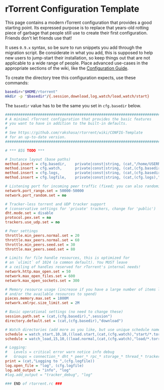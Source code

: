 # rTorrent Configuration Template

This page contains a modern rTorrent configuration that provides a good starting point.
Its expressed purpose is to replace that years-old rotting piece of garbage that people still use to create their first configuration. Friends don't let friends use that!

It uses `0.9.x` syntax, so be sure to run snippets you add through
the migration script. Be considerate in what you add, this is supposed
to help new users to jump-start their installation, so keep things
out that are not applicable to a wide range of people. Place advanced
use-cases in the appropriate sections of the wiki, like the
[Configuration Guide](https://github.com/rakshasa/rtorrent/wiki/Config-Guide).

To create the directory tree this configuration expects, use these commands:

```sh
basedir="$HOME/rtorrent"
mkdir -p "$basedir"/{.session,download,log,watch/load,watch/start}
```

The `basedir` value has to be the same you set in `cfg.basedir` below.

```ini
#############################################################################
# A minimal rTorrent configuration that provides the basic features
# you want to have in addition to the built-in defaults.
#
# See https://github.com/rakshasa/rtorrent/wiki/CONFIG-Template
# for an up-to-date version.
#############################################################################

# *** BIG TODO ***

# Instance layout (base paths)
method.insert = cfg.basedir,    private|const|string, (cat,"/home/USERNAME/rtorrent/")
method.insert = cfg.watch,      private|const|string, (cat,(cfg.basedir),"watch/")
method.insert = cfg.logs,       private|const|string, (cat,(cfg.basedir),"log/")
method.insert = cfg.logfile,    private|const|string, (cat,(cfg.logs),"rtorrent-",(system.time),".log")

# Listening port for incoming peer traffic (fixed; you can also randomize it)
network.port_range.set = 50000-50000
network.port_random.set = no

# Tracker-less torrent and UDP tracker support
# (conservative settings for 'private' trackers, change for 'public')
dht.mode.set = disable
protocol.pex.set = no
trackers.use_udp.set = no

# Peer settings
throttle.min_peers.normal.set = 20
throttle.max_peers.normal.set = 60
throttle.min_peers.seed.set = 30
throttle.max_peers.seed.set = 80

# Limits for file handle resources, this is optimized for
# an `ulimit` of 1024 (a common default). You MUST leave
# a ceiling of handles reserved for rTorrent's internal needs!
network.http.max_open.set = 50
network.max_open_files.set = 600
network.max_open_sockets.set = 300

# Memory resource usage (increase if you have a large number of items loaded,
# and/or the available resources to spend)
pieces.memory.max.set = 1800M
network.xmlrpc.size_limit.set = 2M

# Basic operational settings (no need to change these)
session.path.set = (cat,(cfg.basedir),".session")
directory.default.set = (cat,(cfg.basedir),"download")

# Watch directories (add more as you like, but use unique schedule names)
schedule = watch_start,10,10,((load.start,(cat,(cfg.watch),"start/*.torrent")))
schedule = watch_load,15,10,((load.normal,(cat,(cfg.watch),"load/*.torrent")))

# Logging:
#   Levels = critical error warn notice info debug
#   Groups = connection_* dht_* peer_* rpc_* storage_* thread_* tracker_* torrent_*
print = (cat,"Logging to ",(cfg.logfile))
log.open_file = "log", (cfg.logfile)
log.add_output = "info", "log"
#log.add_output = "tracker_debug", "log"

### END of rtorrent.rc ###
```